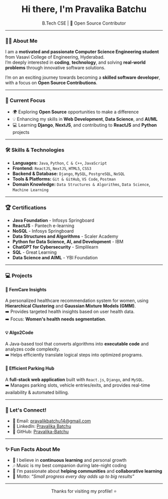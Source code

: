 <h1 align="center">Hi there, I'm Pravalika Batchu</h1>

<p align="center">
B.Tech CSE | 🚀 Open Source Contributor 
</p>

---

### 👩‍💻 About Me  
I am a **motivated and passionate Computer Science Engineering student** from Vasavi College of Engineering, Hyderabad.  
I’m deeply interested in **coding**, **technology**, and solving **real-world problems** through innovative software solutions.

I’m on an exciting journey towards becoming a **skilled software developer**, with a focus on **Open Source Contributions**.  

---

### 🚀 Current Focus
- 🌍 Exploring **Open Source** opportunities to make a difference  
- 💡 Enhancing my skills in **Web Development**, **Data Science**, and **AI/ML**
- 💻 Learning **Django**, **NextJS**, and contributing to **ReactJS** and **Python** projects

---

### 🛠️ Skills & Technologies  
- **Languages:** `Java`, `Python`, `C & C++`, `JavaScript`  
- **Frontend:** `ReactJS`, `NextJS`, `HTML5`, `CSS3`  
- **Backend & Database:** `Django`, `MySQL`, `PostgreSQL`, `NoSQL`  
- **Tools & Platforms:** `Git & GitHub`, `VS Code`, `Postman`  
- **Domain Knowledge:** `Data Structures & Algorithms`, `Data Science`, `Machine Learning`  

---

### 🏆 Certifications  
- **Java Foundation** - Infosys Springboard  
- **ReactJS** - Pantech e-learning  
- **NoSQL** - Infosys Springboard  
- **Data Structures and Algorithms** - Scaler Academy  
- **Python for Data Science, AI, and Development** - IBM  
- **ChatGPT for Cybersecurity** - Simplilearn  
- **SQL** - Great Learning  
- **Data Science and AIML** - YBI Foundation  

---

### 💻 Projects  
#### 🌸 FemCare Insights  
A personalized healthcare recommendation system for women, using **Hierarchical Clustering** and **Gaussian Mixture Models (GMM)**.  
➡️ Provides targeted health insights based on user health data.  
➡️ Focus: **Women's health needs segmentation**.

#### 💡 Algo2Code  
A Java-based tool that converts algorithms into **executable code** and analyzes code complexity.  
➡️ Helps efficiently translate logical steps into optimized programs.

#### 🚗 Efficient Parking Hub  
A **full-stack web application** built with `React.js`, `Django`, and `MySQL`.  
➡️ Manages parking slots, vehicle entries/exits, and provides real-time availability & automated billing.

---

### 🤝 Let's Connect!
- 📧 Email: [pravalikbatchu14@gmail.com](mailto:pravalikbatchu14@gmail.com) 
- 🔗 LinkedIn: [Pravalika Batchu](https://www.linkedin.com/in/pravalika-batchu/)  
- 🐙 GitHub: [Pravalika-Batchu](https://github.com/Pravalika-Batchu)

---

### ✨ Fun Facts About Me  
- 🌱 I believe in **continuous learning** and personal growth  
- 🎶 Music is my best companion during late-night coding  
- 🚀 I’m passionate about **helping communities** and **collaborative learning**  
- 🌸 Motto: *“Small progress every day adds up to big results”*

---

<p align="center">Thanks for visiting my profile! ⭐️</p>
